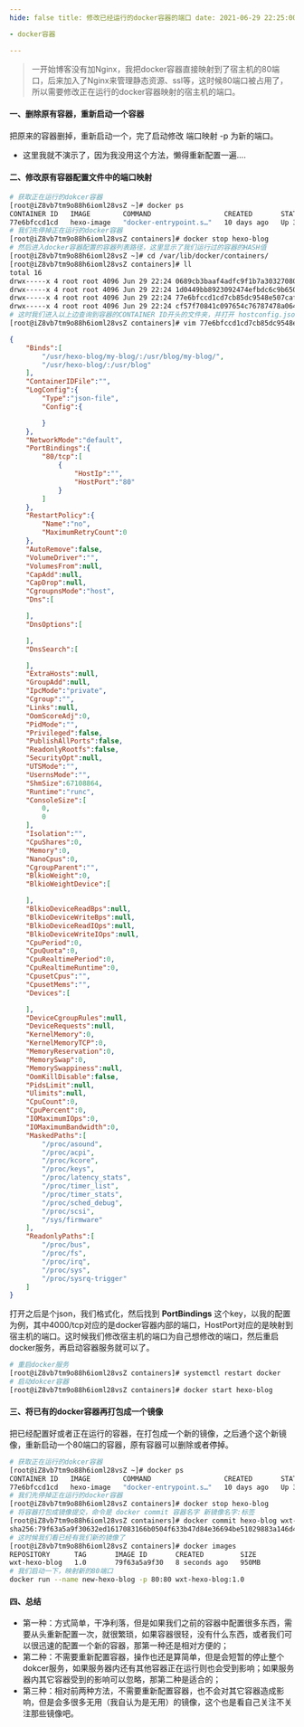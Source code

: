 ```yaml
---
hide: false title: 修改已经运行的docker容器的端口 date: 2021-06-29 22:25:00 summary: 修改docker容器端口映射 categories: Docker tags:

- docker容器

---
```


> 一开始博客没有加Nginx，我把docker容器直接映射到了宿主机的80端口，后来加入了Nginx来管理静态资源、ssl等，这时候80端口被占用了，所以需要修改正在运行的docker容器映射的宿主机的端口。

#### 一、删除原有容器，重新启动一个容器

把原来的容器删掉，重新启动一个，完了启动修改 端口映射 -p 为新的端口。

* 这里我就不演示了，因为我没用这个方法，懒得重新配置一遍....

#### 二、修改原有容器配置文件中的端口映射

```sh
# 获取正在运行的dokcer容器
[root@iZ8vb7tm9o88h6ioml28vsZ ~]# docker ps
CONTAINER ID   IMAGE        COMMAND                  CREATED       STATUS        PORTS                                       NAMES
77e6bfccd1cd   hexo-image   "docker-entrypoint.s…"   10 days ago   Up 36 hours   0.0.0.0:4000->4000/tcp, :::4000->4000/tcp   hexo-blog
# 我们先停掉正在运行的docker容器
[root@iZ8vb7tm9o88h6ioml28vsZ containers]# docker stop hexo-blog
# 然后进入docker容器配置的容器列表路径，这里显示了我们运行过的容器的HASH值
[root@iZ8vb7tm9o88h6ioml28vsZ ~]# cd /var/lib/docker/containers/
[root@iZ8vb7tm9o88h6ioml28vsZ containers]# ll
total 16
drwx-----x 4 root root 4096 Jun 29 22:24 0689cb3baaf4adfc9f1b7a30327080a584faebdb6af3a29ad02a9f987f419869
drwx-----x 4 root root 4096 Jun 29 22:24 1d0449bb8923092474efbdc6c9b65097898131105e7d5ea12809883a752fa407
drwx-----x 4 root root 4096 Jun 29 22:24 77e6bfccd1cd7cb85dc9548e507caf99052b80c95889304d6219ba54b894b896
drwx-----x 4 root root 4096 Jun 29 22:24 cf57f70841c097654c76787478a0648722ac8c9a0d9f88738495c36de4fc2ea5
# 这时我们进入以上边查询到容器的CONTAINER ID开头的文件夹，并打开 hostconfig.json 配置文件
[root@iZ8vb7tm9o88h6ioml28vsZ containers]# vim 77e6bfccd1cd7cb85dc9548e507caf99052b80c95889304d6219ba54b894b896/hostconfig.json
```

```json
{
    "Binds":[
        "/usr/hexo-blog/my-blog/:/usr/blog/my-blog/",
        "/usr/hexo-blog/:/usr/blog"
    ],
    "ContainerIDFile":"",
    "LogConfig":{
        "Type":"json-file",
        "Config":{

        }
    },
    "NetworkMode":"default",
    "PortBindings":{
        "80/tcp":[
            {
                "HostIp":"",
                "HostPort":"80"
            }
        ]
    },
    "RestartPolicy":{
        "Name":"no",
        "MaximumRetryCount":0
    },
    "AutoRemove":false,
    "VolumeDriver":"",
    "VolumesFrom":null,
    "CapAdd":null,
    "CapDrop":null,
    "CgroupnsMode":"host",
    "Dns":[

    ],
    "DnsOptions":[

    ],
    "DnsSearch":[

    ],
    "ExtraHosts":null,
    "GroupAdd":null,
    "IpcMode":"private",
    "Cgroup":"",
    "Links":null,
    "OomScoreAdj":0,
    "PidMode":"",
    "Privileged":false,
    "PublishAllPorts":false,
    "ReadonlyRootfs":false,
    "SecurityOpt":null,
    "UTSMode":"",
    "UsernsMode":"",
    "ShmSize":67108864,
    "Runtime":"runc",
    "ConsoleSize":[
        0,
        0
    ],
    "Isolation":"",
    "CpuShares":0,
    "Memory":0,
    "NanoCpus":0,
    "CgroupParent":"",
    "BlkioWeight":0,
    "BlkioWeightDevice":[

    ],
    "BlkioDeviceReadBps":null,
    "BlkioDeviceWriteBps":null,
    "BlkioDeviceReadIOps":null,
    "BlkioDeviceWriteIOps":null,
    "CpuPeriod":0,
    "CpuQuota":0,
    "CpuRealtimePeriod":0,
    "CpuRealtimeRuntime":0,
    "CpusetCpus":"",
    "CpusetMems":"",
    "Devices":[

    ],
    "DeviceCgroupRules":null,
    "DeviceRequests":null,
    "KernelMemory":0,
    "KernelMemoryTCP":0,
    "MemoryReservation":0,
    "MemorySwap":0,
    "MemorySwappiness":null,
    "OomKillDisable":false,
    "PidsLimit":null,
    "Ulimits":null,
    "CpuCount":0,
    "CpuPercent":0,
    "IOMaximumIOps":0,
    "IOMaximumBandwidth":0,
    "MaskedPaths":[
        "/proc/asound",
        "/proc/acpi",
        "/proc/kcore",
        "/proc/keys",
        "/proc/latency_stats",
        "/proc/timer_list",
        "/proc/timer_stats",
        "/proc/sched_debug",
        "/proc/scsi",
        "/sys/firmware"
    ],
    "ReadonlyPaths":[
        "/proc/bus",
        "/proc/fs",
        "/proc/irq",
        "/proc/sys",
        "/proc/sysrq-trigger"
    ]
}
```

打开之后是个json，我们格式化，然后找到 **PortBindings**
这个key，以我的配置为例，其中4000/tcp对应的是docker容器内部的端口，HostPort对应的是映射到宿主机的端口。这时候我们修改宿主机的端口为自己想修改的端口，然后重启docker服务，再启动容器服务就可以了。

```sh
# 重启docker服务
[root@iZ8vb7tm9o88h6ioml28vsZ containers]# systemctl restart docker
# 启动dokcer容器
[root@iZ8vb7tm9o88h6ioml28vsZ containers]# docker start hexo-blog
```

#### 三、将已有的docker容器再打包成一个镜像

把已经配置好或者正在运行的容器，在打包成一个新的镜像，之后通个这个新镜像，重新启动一个80端口的容器，原有容器可以删除或者停掉。

```sh
# 获取正在运行的dokcer容器
[root@iZ8vb7tm9o88h6ioml28vsZ ~]# docker ps
CONTAINER ID   IMAGE        COMMAND                  CREATED       STATUS        PORTS                                       NAMES
77e6bfccd1cd   hexo-image   "docker-entrypoint.s…"   10 days ago   Up 36 hours   0.0.0.0:4000->4000/tcp, :::4000->4000/tcp   hexo-blog
# 我们先停掉正在运行的docker容器
[root@iZ8vb7tm9o88h6ioml28vsZ containers]# docker stop hexo-blog
# 将容器打包成镜像提交，命令是 docker commit 容器名字 新镜像名字:标签
[root@iZ8vb7tm9o88h6ioml28vsZ containers]# docker commit hexo-blog wxt-hexo-blog:1.0
sha256:79f63a5a9f30632ed1617083166b0504f633b47d84e36694be51029883a146d4
# 这时候我们看已经有我们新的镜像了
[root@iZ8vb7tm9o88h6ioml28vsZ containers]# docker images
REPOSITORY      TAG       IMAGE ID       CREATED         SIZE
wxt-hexo-blog   1.0       79f63a5a9f30   8 seconds ago   950MB
# 我们启动一下，映射新的80端口
docker run --name new-hexo-blog -p 80:80 wxt-hexo-blog:1.0
```

#### 四、总结

* 第一种：方式简单，干净利落，但是如果我们之前的容器中配置很多东西，需要从头重新配置一次，就很繁琐，如果容器很轻，没有什么东西，或者我们可以很迅速的配置一个新的容器，那第一种还是相对方便的；
* 第二种：不需要重新配置容器，操作也还是算简单，但是会短暂的停止整个dokcer服务，如果服务器内还有其他容器正在运行则也会受到影响；如果服务器内其它容器受到的影响可以忽略，那第二种是适合的；
* 第三种：相对前两种方法，不需要重新配置容器，也不会对其它容器造成影响，但是会多很多无用（我自认为是无用）的镜像，这个也是看自己关注不关注那些镜像吧。
